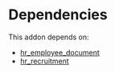 # Dependencies

This addon depends on:

- [hr_employee_document](../../../../odoo-bringout-oca-hr-hr_employee_document)
- [hr_recruitment](../../../../../oca-ocb-hr/odoo-bringout-oca-ocb-hr_recruitment)
